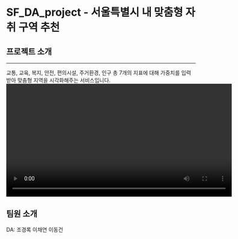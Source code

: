 # SF_DA_project - 서울특별시 내 맞춤형 자취 구역 추천
## 프로젝트 소개
---
교통, 교육, 복지, 안전, 편의시설, 주거환경, 인구 총 7개의 지표에 대해 가중치를 입력받아 맞춤형 지역을 시각화해주는 서비스입니다.
<br>
<video controls width="600">
  <source src="./media/KakaoTalk_20250216_174232048.mp4" type="video/mp4">
  브라우저가 video 태그를 지원하지 않습니다.
</video>

## 팀원 소개
DA: 조경록 이채연 이동건
